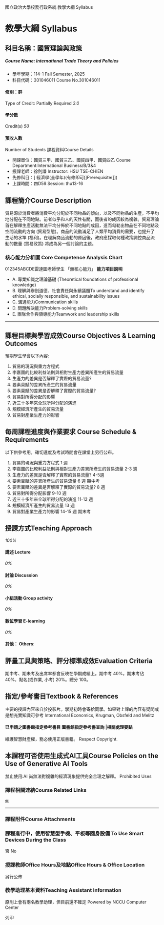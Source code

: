 國立政治大學校務行政系統 教學大綱 Syllabus
# 教學大綱 Syllabus
##  科目名稱：國貿理論與政策
#####  Course Name: International Trade Theory and Policies
  * 學年學期：114-1 Fall Semester, 2025 
  * 科目代碼：301046011 Course No.301046011


#### 修別：群
Type of Credit: Partially Required 
_3.0_
#### 學分數
Credit(s)
_50_
#### 預收人數
Number of Students
課程資料Course Details
  * 開課單位：國貿三甲、國貿三乙、國貿四甲、國貿四乙 Course Department:International Business/B/3&4 
  * 授課老師：徐則謙 Instructor: HSU TSE-CHIEN 
  * 先修科目：[ 經濟學(全學年)(有修即可)]Prerequisite([])
  * 上課時間：四D56 Session: thu13-16


##  課程簡介Course Description
貿易源於消費者將消費平均分配於不同物品的傾向，以及不同物品的生產，不平均地分配在不同地點。前者似乎和人的天性有關，而後者的成因較為複雜。貿易理論首在解釋生產活動無法平均分佈於不同地點的成因，進而勾勒出物品在不同地點及空間流動的方向 (貿易型態)。商品的流動滿足了人類平均消費的需要，也提升了生活的水準 (福利)。在理解商品流動的原因後，政府應採取何種政策調控商品流動的數量 (貿易政策) 將成為另一個討論的主題。
###  核心能力分析圖 Core Competence Analysis Chart
012345ABCDE雷達圖老師學生
「無核心能力」 
**能力項目說明**
  * A. 專業知識之理論基礎 (Theoretical foundations of professional knowledge)
  * B. 理解與辦別道德、社會責任與永續議題To understand and identify ethical, socially responsible, and sustainability issues
  * C. 溝通能力Communication skills
  * D. 問題解決能力Problem-solving skills
  * E. 團隊合作與領導能力Teamwork and leadership skills


* * *
##  課程目標與學習成效Course Objectives & Learning Outcomes 
預期學生學會以下內容:
1. 貿易的現況與重力方程式 
2. 李嘉圖的比較利益法則與相對生產力差異所產生的貿易流量 
3. 生產力的差異是否解釋了實際的貿易流量? 
4. 要素稟賦的差異所產生的貿易流量 
5. 要素稟賦的差異是否解釋了實際的貿易流量? 
6. 貿易對所得分配的影響
7. 近三十多年來全球所得分配的演進 
8. 規模經濟所產生的貿易流量 
9. 貿易對產業生產力的影響
##  每周課程進度與作業要求 Course Schedule & Requirements
以下供參考用，確切進度及考試時間會在課堂上另行公布。
1. 貿易的現況與重力方程式 1 週
2. 李嘉圖的比較利益法則與相對生產力差異所產生的貿易流量 2-3 週
3. 生產力的差異是否解釋了實際的貿易流量? 4-5週
4. 要素稟賦的差異所產生的貿易流量 6 週
期中考
5. 要素稟賦的差異是否解釋了實際的貿易流量? 8 週
6. 貿易對所得分配影響 9-10 週
7. 近三十多年來全球所得分配的演進 11-12 週
8. 規模經濟所產生的貿易流量 13 週
9. 貿易對產業生產力的影響 14-15 週
期末考
##  授課方式Teaching Approach
_100%_
####  講述 Lecture
_0%_
####  討論 Discussion
_0%_
####  小組活動 Group activity
_0%_
####  數位學習 E-learning
_0%_
####  其他： Others:
##  評量工具與策略、評分標準成效Evaluation Criteria
期中考、期未考及出席率都會反映在學期成績上。期中考 40%，期末考佔 40%，點名(或作業, 小考) 20%。總分 100。
##  指定/參考書目Textbook & References
主要的授課內容來自於投影片。學期初時會寄給同學。如果對上課的內容有疑問或是想充實知識可參考
International Economics, Krugman, Obsfeld and Melitz
####  已申請之圖書館指定參考書目  圖書館指定參考書查詢 |相關處理要點
維護智慧財產權，務必使用正版書籍。 Respect Copyright.
##  本課程可否使用生成式AI工具Course Policies on the Use of Generative AI Tools
禁止使用:AI 尚無法對複雜的經濟現象提供完全合理之解釋。 Prohibited Uses
###  課程相關連結Course Related Links
```
無
```

* * *
###  課程附件Course Attachments
###  課程進行中，使用智慧型手機、平板等隨身設備 To Use Smart Devices During the Class
否  No
###  授課教師Office Hours及地點Office Hours & Office Location
另行公佈
###  教學助理基本資料Teaching Assistant Information
原則上會有兩名教學助理，但目前還不確定
Powered by NCCU Computer Center
  
列印

